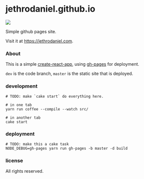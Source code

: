 # jethrodaniel.github.io

![](https://github.com/jethrodaniel/productivity/workflows/build/badge.svg)

Simple github pages site.

Visit it at <https://jethrodaniel.com>.

### About

This is a simple [create-react-app](https://github.com/facebook/create-react-app), using [gh-pages](https://www.npmjs.com/package/gh-pages) for deployment.

`dev` is the code branch, `master` is the static site that is deployed.

### development

```
# TODO: make `cake start` do everything here.

# in one tab
yarn run coffee --compile --watch src/

# in another tab
cake start
```

### deployment

```
# TODO: make this a cake task
NODE_DEBUG=gh-pages yarn run gh-pages -b master -d build
```

### license

All rights reserved.
